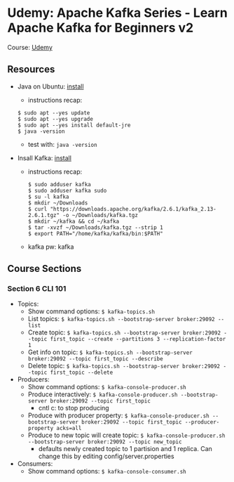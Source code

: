 # Udemy: Apache Kafka Series - Learn Apache Kafka for Beginners v2

Course: [Udemy](https://www.udemy.com/course/apache-kafka/)

## Resources
* Java on Ubuntu: [install](https://www.digitalocean.com/community/tutorials/how-to-install-java-with-apt-on-ubuntu-20-04)
    * instructions recap:
    ```
    $ sudo apt --yes update
    $ sudo apt --yes upgrade
    $ sudo apt --yes install default-jre
    $ java -version
    ```

    * test with: `java -version`
* Insall Kafka: [install](https://www.digitalocean.com/community/tutorials/how-to-install-apache-kafka-on-ubuntu-20-04)
  * instructions recap:
    ```
    $ sudo adduser kafka
    $ sudo adduser kafka sudo
    $ su -l kafka
    $ mkdir ~/Downloads
    $ curl "https://downloads.apache.org/kafka/2.6.1/kafka_2.13-2.6.1.tgz" -o ~/Downloads/kafka.tgz
    $ mkdir ~/kafka && cd ~/kafka
    $ tar -xvzf ~/Downloads/kafka.tgz --strip 1
    $ export PATH="/home/kafka/kafka/bin:$PATH"
    ```
  * kafka pw: kafka

## Course Sections

### Section 6 CLI 101
* Topics:
  * Show command options: `$ kafka-topics.sh`
  * List topics: `$ kafka-topics.sh --bootstrap-server broker:29092 --list`
  * Create topic: `$ kafka-topics.sh --bootstrap-server broker:29092 --topic first_topic --create --partitions 3 --replication-factor 1`
  * Get info on topic: `$ kafka-topics.sh --bootstrap-server broker:29092 --topic first_topic --describe`
  * Delete topic: `$ kafka-topics.sh --bootstrap-server broker:29092 --topic first_topic --delete`
* Producers:
  * Show command options: `$ kafka-console-producer.sh`
  * Produce interactively: `$ kafka-console-producer.sh --bootstrap-server broker:29092 --topic first_topic`
    * cntl c: to stop producing
  * Produce with producer property: `$ kafka-console-producer.sh --bootstrap-server broker:29092 --topic first_topic --producer-property acks=all`
  * Produce to new topic will create topic: `$ kafka-console-producer.sh --bootstrap-server broker:29092 --topic new_topic`
    * defaults newly created topic to 1 partision and 1 replica.  Can change this by editing config/server.properties
* Consumers:
  * Show command options: `$ kafka-console-consumer.sh`